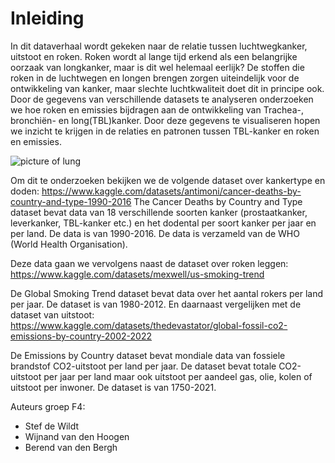 # Inleiding

In dit dataverhaal wordt gekeken naar de relatie tussen luchtwegkanker, uitstoot en roken. Roken wordt al lange tijd erkend als een belangrijke oorzaak van longkanker, maar is dit wel helemaal eerlijk? De stoffen die roken in de luchtwegen en longen brengen zorgen uiteindelijk voor de ontwikkeling van kanker, maar slechte luchtkwaliteit doet dit in principe ook. Door de gegevens van verschillende datasets te analyseren onderzoeken we hoe roken en emissies bijdragen aan de ontwikkeling van Trachea-, bronchiën- en long(TBL)kanker. Door deze gegevens te visualiseren hopen we inzicht te krijgen in de relaties en patronen tussen TBL-kanker en roken en emissies.  

![picture of lung](img/lung.png "Lung")

Om dit te onderzoeken bekijken we de volgende dataset over kankertype en doden: https://www.kaggle.com/datasets/antimoni/cancer-deaths-by-country-and-type-1990-2016 
The Cancer Deaths by Country and Type dataset bevat data van 18 verschillende soorten kanker (prostaatkanker, leverkanker, TBL-kanker etc.) en het dodental per soort kanker per jaar en per land. De data is van 1990-2016. De data is verzameld van de WHO (World Health Organisation).

Deze data gaan we vervolgens naast de dataset over roken leggen: 
https://www.kaggle.com/datasets/mexwell/us-smoking-trend

De Global Smoking Trend dataset bevat data over het aantal rokers per land per jaar. De dataset is van 1980-2012. 
En daarnaast vergelijken met de dataset van uitstoot:
https://www.kaggle.com/datasets/thedevastator/global-fossil-co2-emissions-by-country-2002-2022

De Emissions by Country dataset bevat mondiale data van fossiele brandstof CO2-uitstoot per land per jaar. De dataset bevat totale CO2-uitstoot per jaar per land maar ook uitstoot per aandeel gas, olie, kolen of uitstoot per inwoner. De dataset is van 1750-2021.

Auteurs groep F4:
- Stef de Wildt
- Wijnand van den Hoogen
- Berend van den Bergh


